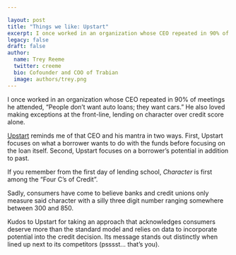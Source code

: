 ```yaml
---

layout: post
title: "Things we like: Upstart"
excerpt: I once worked in an organization whose CEO repeated in 90% of meetings he attended, “People don’t want auto loans; they want cars.” He also loved making exceptions at the front-line, lending on character over credit score alone.
legacy: false
draft: false
author:
  name: Trey Reeme
  twitter: creeme
  bio: Cofounder and COO of Trabian
  image: authors/trey.png
---
```


I once worked in an organization whose CEO repeated in 90% of meetings he attended, “People don’t want auto loans; they want cars.” He also loved making exceptions at the front-line, lending on character over credit score alone.

[Upstart](https://www.upstart.com/) reminds me of that CEO and his mantra in two ways. First, Upstart focuses on what a borrower wants to do with the funds before focusing on the loan itself. Second, Upstart focuses on a borrower’s potential in addition to past.

If you remember from the first day of lending school, *Character* is first among the “Four C’s of Credit”.

Sadly, consumers have come to believe banks and credit unions only measure said character with a silly three digit number ranging somewhere between 300 and 850.

Kudos to Upstart for taking an approach that acknowledges consumers deserve more than the standard model and relies on data to incorporate potential into the credit decision. Its message stands out distinctly when lined up next to its competitors (psssst... that’s you).
